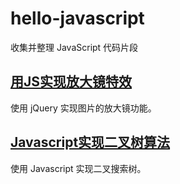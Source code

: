 # hello-javascript

收集并整理 JavaScript 代码片段

## [用JS实现放大镜特效](https://www.imooc.com/learn/32)

使用 jQuery 实现图片的放大镜功能。

## [Javascript实现二叉树算法](https://www.imooc.com/learn/888)

使用 Javascript 实现二叉搜索树。